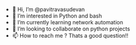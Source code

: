 - 👋 Hi, I’m @pavitravasudevan
- 👀 I’m interested in Python and bash
- 🌱 I’m currently learning network automation
- 💞️ I’m looking to collaborate on python projects
- 📫 How to reach me ? Thats a good question!!

<!---
pavitravasudevan/pavitravasudevan is a ✨ special ✨ repository because its `README.md` (this file) appears on your GitHub profile.
You can click the Preview link to take a look at your changes.
--->
